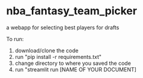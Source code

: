 # nba_fantasy_team_picker
a webapp for selecting best players for drafts

To run:
1) download/clone the code
2) run "pip install -r requirements.txt"
3) change directory to where you saved the code
4) run "streamlit run [NAME OF YOUR DOCUMENT]
